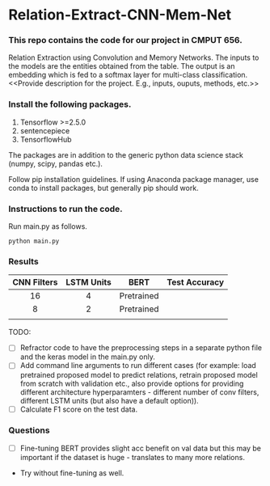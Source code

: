# Relation-Extract-CNN-Mem-Net


### This repo contains the code for our project in CMPUT 656.
Relation Extraction using Convolution and Memory Networks.
The inputs to the models are the entities obtained from the table. The output is an embedding which is fed to a softmax layer for multi-class classification.
<<Provide description for the project. E.g., inputs, ouputs, methods, etc.>>


### Install the following packages.
1. Tensorflow >=2.5.0
2. sentencepiece
3. TensorflowHub

The packages are in addition to the generic python data science stack (numpy, scipy, pandas etc.).

Follow pip installation guidelines. If using Anaconda package manager, use conda to install packages, but generally pip should work.

### Instructions to run the code.

Run main.py as follows.
```
python main.py
```

### Results

| CNN Filters | LSTM Units | BERT       | Test Accuracy |
|:-----------:|:----------:|:----------:|:-------------:|
| 16          | 4          | Pretrained |               |
| 8           | 2          | Pretrained |               |
|             |            |            |               |




TODO: 
- [ ] Refractor code to have the preprocessing steps in a separate python file and the keras model in the main.py only.
- [ ] Add command line arguments to run different cases (for example: load pretrained proposed model to predict relations, retrain proposed model from scratch with validation etc., also provide options for providing different architecture hyperparamters - different number of conv filters, different LSTM units (but also have a default option)).
- [ ] Calculate F1 score on the test data.

### Questions
- [ ] Fine-tuning BERT provides slight acc benefit on val data but this may be important if the dataset is huge - translates to many more relations.
- Try without fine-tuning as well.
